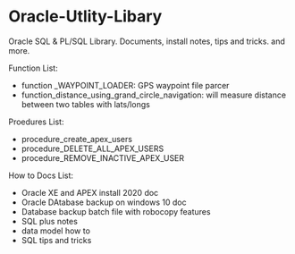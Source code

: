# Oracle-Utlity-Libary
Oracle SQL &amp; PL/SQL Library. Documents, install notes, tips and tricks. and more. 

Function List:
- function _WAYPOINT_LOADER:  GPS waypoint file parcer
- function_distance_using_grand_circle_navigation: will measure distance between two tables with lats/longs

Proedures List:
- procedure_create_apex_users
- procedure_DELETE_ALL_APEX_USERS
- procedure_REMOVE_INACTIVE_APEX_USER

How to Docs List:
- Oracle XE and APEX install 2020 doc
- Oracle DAtabase backup on windows 10 doc
- Database backup batch file with robocopy features
- SQL plus notes
- data model how to 
- SQL tips and tricks


